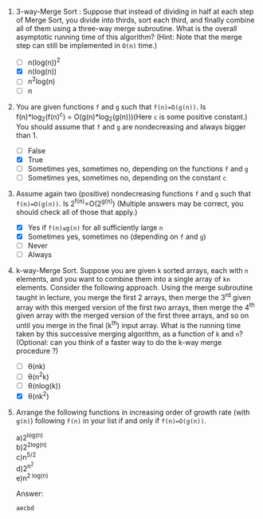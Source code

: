 1. 3-way-Merge Sort : Suppose that instead of dividing in half at each step of Merge Sort, you divide into thirds, sort each third, and finally combine all of them using a three-way merge subroutine. What is the overall asymptotic running time of this algorithm? (Hint: Note that the merge step can still be implemented in `O(n)` time.)

   - [ ] n(log(n))<sup>2</sup>
   - [x] n(log(n))
   - [ ] n<sup>2</sup>log(n)
   - [ ] n

2. You are given functions `f` and `g` such that `f(n)=O(g(n))`. Is f(n)*log<sub>2</sub>(f(n)<sup>c</sup>) = O(g(n)*log<sub>2</sub>(g(n)))(Here `c` is some positive constant.) You should assume that `f` and `g` are nondecreasing and always bigger than 1.

   - [ ] False
   - [x] True
   - [ ] Sometimes yes, sometimes no, depending on the functions `f` and `g`
   - [ ] Sometimes yes, sometimes no, depending on the constant `c`

3. Assume again two (positive) nondecreasing functions `f` and `g` such that `f(n)=O(g(n))`. Is 2<sup>f(n)</sup>=O(2<sup>g(n)</sup>) (Multiple answers may be correct, you should check all of those that apply.)

   - [x] Yes if `f(n)≤g(n)` for all sufficiently large `n`
   - [x] Sometimes yes, sometimes no (depending on `f` and `g`)
   - [ ] Never
   - [ ] Always

4. k-way-Merge Sort. Suppose you are given `k` sorted arrays, each with `n` elements, and you want to combine them into a single array of `kn` elements. Consider the following approach. Using the merge subroutine taught in lecture, you merge the first 2 arrays, then merge the 3<sup>rd</sup> given array with this merged version of the first two arrays, then merge the 4<sup>th</sup> given array with the merged version of the first three arrays, and so on until you merge in the final (k<sup>th</sup>) input array. What is the running time taken by this successive merging algorithm, as a function of `k` and `n`? (Optional: can you think of a faster way to do the k-way merge procedure ?)

   - [ ] θ(nk)
   - [ ] θ(n<sup>2</sup>k)
   - [ ] θ(nlog(k))
   - [x] θ(nk<sup>2</sup>)

5. Arrange the following functions in increasing order of growth rate (with `g(n)`) following `f(n)` in your list if and only if `f(n)=O(g(n))`.

   a)2<sup>log(n)</sup>  
   b)2<sup>2log(n)</sup>  
   c)n<sup>5/2</sup>  
   d)2<sup>n<sup>2</sup></sup>  
   e)n<sup>2 log(n)</sup>

   Answer:

   ```
   aecbd
   ```
